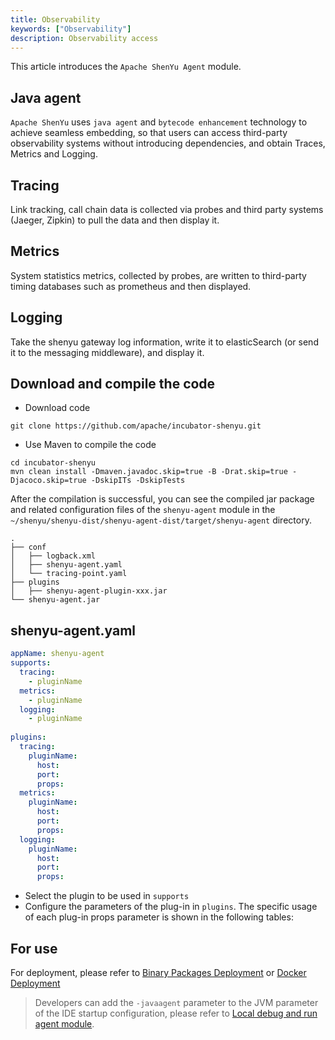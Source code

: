 ```yaml
---
title: Observability
keywords: ["Observability"]
description: Observability access
---
```


This article introduces the `Apache ShenYu Agent` module.

## Java agent

`Apache ShenYu` uses `java agent` and `bytecode enhancement` technology to achieve seamless embedding, so that users can access third-party observability systems without introducing dependencies, and obtain Traces, Metrics and Logging.

## Tracing

Link tracking, call chain data is collected via probes and third party systems (Jaeger, Zipkin) to pull the data and then display it.

## Metrics

System statistics metrics, collected by probes, are written to third-party timing databases such as prometheus and then displayed.

## Logging

Take the shenyu gateway log information, write it to elasticSearch (or send it to the messaging middleware), and display it.

## Download and compile the code

- Download code

```shell
git clone https://github.com/apache/incubator-shenyu.git
```

- Use Maven to compile the code

```shell
cd incubator-shenyu
mvn clean install -Dmaven.javadoc.skip=true -B -Drat.skip=true -Djacoco.skip=true -DskipITs -DskipTests
```

After the compilation is successful, you can see the compiled jar package and related configuration files of the `shenyu-agent` module in the `~/shenyu/shenyu-dist/shenyu-agent-dist/target/shenyu-agent` directory.

```text
.
├── conf
│   ├── logback.xml
│   ├── shenyu-agent.yaml
│   └── tracing-point.yaml
├── plugins
│   ├── shenyu-agent-plugin-xxx.jar
└── shenyu-agent.jar
```

## shenyu-agent.yaml 

```yaml
appName: shenyu-agent
supports:
  tracing:
    - pluginName
  metrics:
    - pluginName
  logging:
    - pluginName
  
plugins:
  tracing:
    pluginName:
      host: 
      port:
      props:
  metrics:
    pluginName:
      host: 
      port:
      props:
  logging:
    pluginName:
      host: 
      port:
      props:
```

- Select the plugin to be used in `supports`
- Configure the parameters of the plug-in in `plugins`. The specific usage of each plug-in props parameter is shown in the following tables:


## For use

For deployment, please refer to [Binary Packages Deployment](../../deployment/deployment-package.md#start-shenyu-bootstrap-with-shenyu-agent) or [Docker Deployment](../../deployment/deployment-docker.md#start-shenyu-bootstrap-with-shenyu-agent)

> Developers can add the `-javaagent` parameter to the JVM parameter of the IDE startup configuration, please refer to [Local debug and run agent module](../../developer/debug-agent.md).
